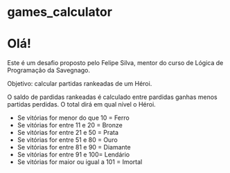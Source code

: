 # games_calculator

# Olá!

Este é um desafio proposto pelo Felipe Silva, mentor do curso de Lógica de Programação da Savegnago.

Objetivo: calcular partidas rankeadas de um Héroi.

O saldo de pardidas rankeadas é calculado entre pardidas ganhas menos partidas perdidas. O total dirá em qual nível o Héroi.

- Se vitórias for menor do que 10 = Ferro
- Se vitórias for entre 11 e 20 = Bronze
- Se vitórias for entre 21 e 50 = Prata
- Se vitórias for entre 51 e 80 = Ouro
- Se vitórias for entre 81 e 90 = Diamante
- Se vitórias for entre 91 e 100= Lendário
- Se vitórias for maior ou igual a 101 = Imortal
